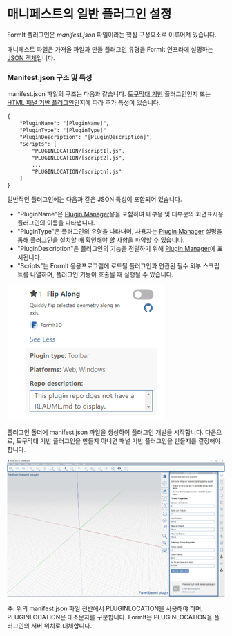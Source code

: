 # 매니페스트의 일반 플러그인 설정

FormIt 플러그인은 _manifest.json_ 파일이라는 핵심 구성요소로 이루어져 있습니다.

매니페스트 파일은 가져올 파일과 만들 플러그인 유형을 FormIt 인프라에 설명하는 [JSON 객체](http://www.json.org)입니다.

### Manifest.json 구조 및 특성

manifest.json 파일의 구조는 다음과 같습니다. [도구막대 기반](../additional-development-options/creating-a-toolbar-based-plugin.md) 플러그인인지 또는 [HTML 패널 기반 플러그인](../additional-development-options/creating-an-html-panel-plugin.md)인지에 따라 추가 특성이 있습니다.

```
{
    "PluginName": "[PluginName]",
    "PluginType": "[PluginType]"
    "PluginDescription": "[PluginDescription]",
    "Scripts": [
        "PLUGINLOCATION/[script1].js",
        "PLUGINLOCATION/[script2].js",
        ...
        "PLUGINLOCATION/[scriptn].js"
    ]
}               
```

일반적인 플러그인에는 다음과 같은 JSON 특성이 포함되어 있습니다.

* "PluginName"은 [Plugin Manager](../../how-to-use-plug-ins.md#plugin-manager)용을 포함하여 내부용 및 대부분의 화면표시용 플러그인의 이름을 나타냅니다.
* "PluginType"은 플러그인의 유형을 나타내며, 사용자는 [Plugin Manager](../../how-to-use-plug-ins.md#plugin-manager) 설명을 통해 플러그인을 설치할 때 확인해야 할 사항을 파악할 수 있습니다.
* "PluginDescription"은 플러그인의 기능을 전달하기 위해 [Plugin Manager](../../how-to-use-plug-ins.md#plugin-manager)에 표시됩니다.
* "Scripts"는 FormIt 응용프로그램에 로드될 플러그인과 연관된 필수 외부 스크립트를 나열하며, 플러그인 기능이 호출될 때 실행될 수 있습니다.

![](<../../../.gitbook/assets/image (5) (1).png>)

플러그인 폴더에 manifest.json 파일을 생성하여 플러그인 개발을 시작합니다. 다음으로, 도구막대 기반 플러그인을 만들지 아니면 패널 기반 플러그인을 만들지를 결정해야 합니다.

![](<../../../.gitbook/assets/image (36).png>)

**주:** 위의 manifest.json 파일 전반에서 PLUGINLOCATION을 사용해야 하며, PLUGINLOCATION은 대소문자를 구분합니다. FormIt은 PLUGINLOCATION을 플러그인의 서버 위치로 대체합니다.

